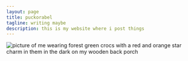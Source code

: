 ```yaml
---
layout: page
title: puckorabel
tagline: writing maybe
description: this is my website where i post things
---
```


![picture of me wearing forest green crocs with a red and orange star charm in them in the dark on my wooden back porch](./docs/assets/css/assets/crocsontheporch.jpeg)
